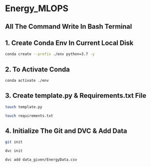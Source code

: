# Energy_MLOPS

## All The Command Write In Bash Terminal

## 1. Create Conda Env In Current Local Disk
```bash
conda create --prefix ./env python=3.7 -y
```
## 2. To Activate Conda 
```bash
conda activate ./env
```
## 3. Create template.py & Requirements.txt File
```bash
touch template.py
```
```bash
touch requirements.txt
```
## 4. Initialize The Git and DVC & Add Data
```bash
git init
```
```bash
dvc init
```
```bash
dvc add data_given/EnergyData.csv
```
